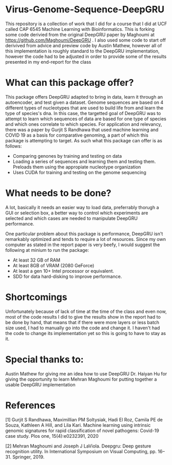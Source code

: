# Virus-Genome-Sequence-DeepGRU

This repository is a collection of work that I did for a course that I did at UCF called CAP 6545 Machine Learning with Bioinformatics. This is forking some code derivied from the original DeepGRU paper by Maghoumi at https://github.com/Maghoumi/DeepGRU . I also used some code to start off derivived from advice and preview code by Austin Mathew, however all of this implementation is roughly standard to the DeepGRU implementation, however the code had to be adjusted in order to provide some of the results presented in my end-report for the class

# What can this package offer? 

This package offers DeepGRU adapted to bring in data, learn it through an autoencoder, and test given a dataset. Genome sequences are based on 4 different types of nucleotypes that are used to build life from and learn the type of species's dna. In this case, the targetted goal of DeepGRU was to attempt to learn which sequences of data are based for one type of species and which ones correlate to which species. For application and relevancy, there was a paper by Gurjit S Randhawa that used machine learning and COVID 19 as a basis for comparative genoming, a part of which this package is attempting to target. As such what this package can offer is as follows:

- Comparing genones by training and testing on data
- Loading a series of sequences and learning them and testing them. Preloads them using the appropiate nucleotype organization
- Uses CUDA for training and testing on the genome sequencing

# What needs to be done?

A lot, basically it needs an easier way to load data, preferrably thorugh a GUI or selection box, a better way to control which experiments are selected and which cases are needed to manipulate DeepGRU performance. 

One particular problem about this package is performance, DeepGRU isn't remarkably optimized and tends to require a lot of resources. Since my own computer as stated in the report paper is very beefy, I would suggest the following at minium to run the package:

- At least 32 GB of RAM
- At least 8GB of VRAM (2080 GeForce)
- At least a gen 10+ Intel processor or equivalent.
- SDD for data hard-disking to improve performance. 

# Shortcomings

Unfortunately because of lack of time at the time of the class and even now, most of the code results I did to give the results show in the report had to be done by hand, that means that if there were more layers or less batch size used, I had to manually go into the code and change it. I haven't had the code to change its implementation yet so this is going to have to stay as it. 

# Special thanks to:

Austin Mathew for giving me an idea how to use DeepGRU
Dr. Haiyan Hu for giving the opportunity to learn
Mehran Maghoumi for putting together a usable DeepGRU implementation

# References

[1] Gurjit S Randhawa, Maximillian PM Soltysiak, Hadi El Roz, Camila PE
de Souza, Kathleen A Hill, and Lila Kari. Machine learning using intrinsic
genomic signatures for rapid classification of novel pathogens: Covid-19 case
study. Plos one, 15(4):e0232391, 2020

[2] Mehran Maghoumi and Joseph J LaViola. Deepgru: Deep gesture recognition
utility. In International Symposium on Visual Computing, pp. 16–31. Springer,
2019.

